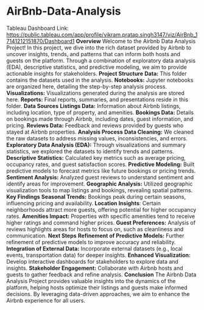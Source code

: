 # AirBnb-Data-Analysis
Tableau Dashboard Link: https://public.tableau.com/app/profile/vikram.pratap.singh3147/viz/AirBnb_17141212151870/Dashboard1
**Overview**
Welcome to the Airbnb Data Analysis Project! In this project, we dive into the rich dataset provided by Airbnb to uncover insights, trends, and patterns that can inform both hosts and guests on the platform. Through a combination of exploratory data analysis (EDA), descriptive statistics, and predictive modeling, we aim to provide actionable insights for stakeholders.
**Project Structure**
**Data:** This folder contains the datasets used in the analysis.
**Notebooks:** Jupyter notebooks are organized here, detailing the step-by-step analysis process.
**Visualizations:** Visualizations generated during the analysis are stored here.
**Reports:** Final reports, summaries, and presentations reside in this folder.
**Data Sources**
**Listings Data:** Information about Airbnb listings, including location, type of property, and amenities.
**Bookings Data:** Details on bookings made through Airbnb, including dates, guest information, and pricing.
**Reviews Data:** Feedback and reviews provided by guests who stayed at Airbnb properties.
**Analysis Process**
**Data Cleaning:** We cleaned the raw datasets to address missing values, inconsistencies, and errors.
**Exploratory Data Analysis (EDA):** Through visualizations and summary statistics, we explored the datasets to identify trends and patterns.
**Descriptive Statistics:** Calculated key metrics such as average pricing, occupancy rates, and guest satisfaction scores.
**Predictive Modeling:** Built predictive models to forecast metrics like future bookings or pricing trends.
**Sentiment Analysis:** Analyzed guest reviews to understand sentiment and identify areas for improvement.
**Geographic Analysis:** Utilized geographic visualization tools to map listings and bookings, revealing spatial patterns.
**Key Findings**
**Seasonal Trends:** Bookings peak during certain seasons, influencing pricing and availability.
**Location Insights**: Certain neighborhoods attract more guests, offering potential for higher occupancy rates.
**Amenities Impact:** Properties with specific amenities tend to receive higher ratings and command higher prices.
**Guest Preferences:** Analysis of reviews highlights areas for hosts to focus on, such as cleanliness and communication.
**Next Steps**
**Refinement of Predictive Models:** Further refinement of predictive models to improve accuracy and reliability.
**Integration of External Data:** Incorporate external datasets (e.g., local events, transportation data) for deeper insights.
**Enhanced Visualization:** Develop interactive dashboards for stakeholders to explore data and insights.
**Stakeholder Engagement:** Collaborate with Airbnb hosts and guests to gather feedback and refine analysis.
**Conclusion**
The Airbnb Data Analysis Project provides valuable insights into the dynamics of the platform, helping hosts optimize their listings and guests make informed decisions. By leveraging data-driven approaches, we aim to enhance the Airbnb experience for all users.


